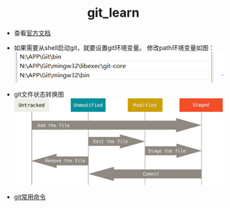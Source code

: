# <center>git_learn</center>

* 查看[官方文档](https://git-scm.com/book/zh/v2)

* 如果需要从shell启动git，就要设置git环境变量。
  修改path环境变量如图：![git_learn_1](./picture/git_learn_1.png)

* git文件状态转换图  
![git_learn_2](./picture/git_learn_2.png)  

* [git常用命令](https://github.github.com/training-kit/downloads/github-git-cheat-sheet.pdf)
